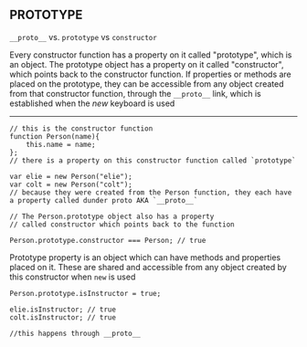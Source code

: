 ## PROTOTYPE

`__proto__` vs. `prototype` vs `constructor`

Every constructor function has a property on it called "prototype", which is an object.
The prototype object has a property on it called "constructor", which points back to the constructor function.
If properties or methods are placed on the prototype, they can be accessible from any object created from that constructor function, through the `__proto__` link, which is established when the *new* keyboard is used

---------------------------
    // this is the constructor function
    function Person(name){
        this.name = name;
    };
    // there is a property on this constructor function called `prototype`

    var elie = new Person("elie");
    var colt = new Person("colt");
    // because they were created from the Person function, they each have a property called dunder proto AKA `__proto__`

    // The Person.prototype object also has a property
    // called constructor which points back to the function

    Person.prototype.constructor === Person; // true

Prototype property is an object which can have methods and properties placed on it. These are shared and accessible from any object created by this constructor when `new` is used

    Person.prototype.isInstructor = true;

    elie.isInstructor; // true
    colt.isInstructor; // true

    //this happens through __proto__

    